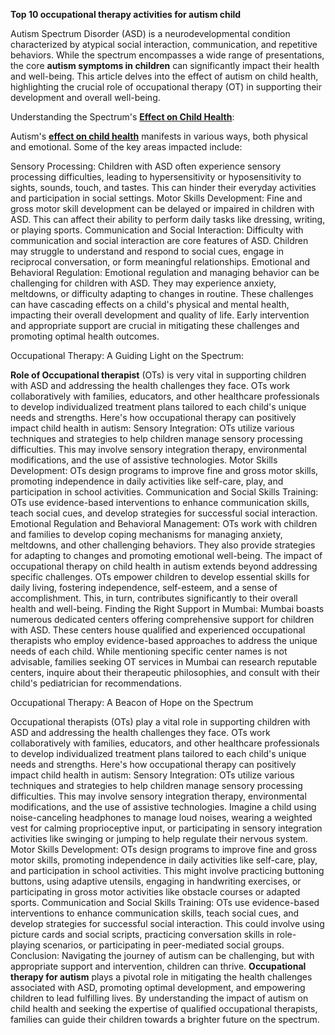 **Top 10 occupational therapy activities for autism child**

Autism Spectrum Disorder (ASD) is a neurodevelopmental condition characterized by atypical social interaction, communication, and repetitive behaviors. While the spectrum encompasses a wide range of presentations, the core **autism symptoms in children** can significantly impact their health and well-being. This article delves into the effect of autism on child health, highlighting the crucial role of occupational therapy (OT) in supporting their development and overall well-being.

Understanding the Spectrum's **[Effect on Child Health](https://www.butterflylearnings.com/top-10-occupational-therapy-activities-for-autistic-children)**:

Autism's **[effect on child health](https://www.butterflylearnings.com/)** manifests in various ways, both physical and emotional. Some of the key areas impacted include:

Sensory Processing: Children with ASD often experience sensory processing difficulties, leading to hypersensitivity or hyposensitivity to sights, sounds, touch, and tastes. This can hinder their everyday activities and participation in social settings.
Motor Skills Development: Fine and gross motor skill development can be delayed or impaired in children with ASD. This can affect their ability to perform daily tasks like dressing, writing, or playing sports.
Communication and Social Interaction: Difficulty with communication and social interaction are core features of ASD. Children may struggle to understand and respond to social cues, engage in reciprocal conversation, or form meaningful relationships.
Emotional and Behavioral Regulation: Emotional regulation and managing behavior can be challenging for children with ASD. They may experience anxiety, meltdowns, or difficulty adapting to changes in routine.
These challenges can have cascading effects on a child's physical and mental health, impacting their overall development and quality of life. Early intervention and appropriate support are crucial in mitigating these challenges and promoting optimal health outcomes.

Occupational Therapy: A Guiding Light on the Spectrum:

**Role of Occupational therapist** (OTs) is very vital in supporting children with ASD and addressing the health challenges they face. OTs work collaboratively with families, educators, and other healthcare professionals to develop individualized treatment plans tailored to each child's unique needs and strengths.
Here's how occupational therapy can positively impact child health in autism:
Sensory Integration: OTs utilize various techniques and strategies to help children manage sensory processing difficulties. This may involve sensory integration therapy, environmental modifications, and the use of assistive technologies.
Motor Skills Development: OTs design programs to improve fine and gross motor skills, promoting independence in daily activities like self-care, play, and participation in school activities.
Communication and Social Skills Training: OTs use evidence-based interventions to enhance communication skills, teach social cues, and develop strategies for successful social interaction.
Emotional Regulation and Behavioral Management: OTs work with children and families to develop coping mechanisms for managing anxiety, meltdowns, and other challenging behaviors. They also provide strategies for adapting to changes and promoting emotional well-being.
The impact of occupational therapy on child health in autism extends beyond addressing specific challenges. OTs empower children to develop essential skills for daily living, fostering independence, self-esteem, and a sense of accomplishment. This, in turn, contributes significantly to their overall health and well-being.
Finding the Right Support in Mumbai:
Mumbai boasts numerous dedicated centers offering comprehensive support for children with ASD. These centers house qualified and experienced occupational therapists who employ evidence-based approaches to address the unique needs of each child. While mentioning specific center names is not advisable, families seeking OT services in Mumbai can research reputable centers, inquire about their therapeutic philosophies, and consult with their child's pediatrician for recommendations.

Occupational Therapy: A Beacon of Hope on the Spectrum

Occupational therapists (OTs) play a vital role in supporting children with ASD and addressing the health challenges they face. OTs work collaboratively with families, educators, and other healthcare professionals to develop individualized treatment plans tailored to each child's unique needs and strengths.
Here's how occupational therapy can positively impact child health in autism:
Sensory Integration: OTs utilize various techniques and strategies to help children manage sensory processing difficulties. This may involve sensory integration therapy, environmental modifications, and the use of assistive technologies. Imagine a child using noise-canceling headphones to manage loud noises, wearing a weighted vest for calming proprioceptive input, or participating in sensory integration activities like swinging or jumping to help regulate their nervous system.
Motor Skills Development: OTs design programs to improve fine and gross motor skills, promoting independence in daily activities like self-care, play, and participation in school activities. This might involve practicing buttoning buttons, using adaptive utensils, engaging in handwriting exercises, or participating in gross motor activities like obstacle courses or adapted sports.
Communication and Social Skills Training: OTs use evidence-based interventions to enhance communication skills, teach social cues, and develop strategies for successful social interaction. This could involve using picture cards and social scripts, practicing conversation skills in role-playing scenarios, or participating in peer-mediated social groups.
Conclusion:
Navigating the journey of autism can be challenging, but with appropriate support and intervention, children can thrive. **Occupational therapy for autism** plays a pivotal role in mitigating the health challenges associated with ASD, promoting optimal development, and empowering children to lead fulfilling lives. By understanding the impact of autism on child health and seeking the expertise of qualified occupational therapists, families can guide their children towards a brighter future on the spectrum.

